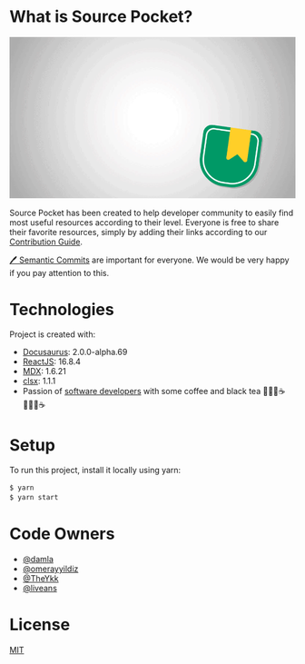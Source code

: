 # What is Source Pocket?

![Source Pocket Readme Banner](assets/gif/source-pocket-readme.gif)

Source Pocket has been created to help developer community to easily find most useful resources according to their level. Everyone is free to share their favorite resources, simply by adding their links according to our [Contribution Guide](https://sourcepocket.netlify.app/docs/ "Contribution Guide").

[🖊 Semantic Commits](https://gist.github.com/joshbuchea/6f47e86d2510bce28f8e7f42ae84c716) are important for everyone. We would be very happy if you pay attention to this.

# Technologies

Project is created with:

* [Docusaurus](https://v2.docusaurus.io "Docusaurus"): 2.0.0-alpha.69
* [ReactJS](https://reactjs.org "ReactJS"): 16.8.4
* [MDX](https://mdxjs.com "MDX"): 1.6.21
* [clsx](https://www.npmjs.com/package/clsx "clsx"): 1.1.1
* Passion of [software developers](https://discord.gg/J3PTmeFj6s "SDTRDEV") with some coffee and black tea 👩🏼‍💻☕️👨🏼‍💻☕️

# Setup

To run this project, install it locally using yarn:

```bash
$ yarn
$ yarn start
```

# Code Owners

* [@damla](https://github.com/damla "Damla KÖKSAL")
* [@omerayyildiz](https://github.com/omerayyildiz "Ömer AYYILDIZ")
* [@TheYkk](https://github.com/TheYkk "Kaan KARAKAYA")
* [@liveans](https://github.com/liveans "Ahmet İbrahim AKSOY")

# License

[MIT](https://choosealicense.com/licenses/mit/)
